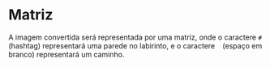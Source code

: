 # Matriz

A imagem convertida será representada por uma matriz, onde o caractere `#` (hashtag) representará uma parede no labirinto, e o caractere ` ` (espaço em branco) representará um caminho.
